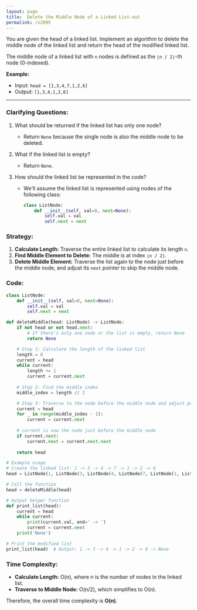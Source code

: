 ```yaml
---
layout: page
title:  Delete the Middle Node of a Linked List-out
permalink: /s2095
---
```


You are given the head of a linked list. Implement an algorithm to delete the middle node of the linked list and return the head of the modified linked list.

The middle node of a linked list with `n` nodes is defined as the `⌊n / 2⌋`-th node (0-indexed).

**Example:**

- Input: `head = [1,3,4,7,1,2,6]`
- Output: `[1,3,4,1,2,6]`

---

### Clarifying Questions:

1. What should be returned if the linked list has only one node?
   - Return `None` because the single node is also the middle node to be deleted.
   
2. What if the linked list is empty?
   - Return `None`.
   
3. How should the linked list be represented in the code?
   - We'll assume the linked list is represented using nodes of the following class:
     ```python
     class ListNode:
         def __init__(self, val=0, next=None):
             self.val = val
             self.next = next
     ```

### Strategy:
1. **Calculate Length:** Traverse the entire linked list to calculate its length `n`.
2. **Find Middle Element to Delete:** The middle is at index `⌊n / 2⌋`.
3. **Delete Middle Element:** Traverse the list again to the node just before the middle node, and adjust its `next` pointer to skip the middle node.

### Code:
```python
class ListNode:
    def __init__(self, val=0, next=None):
        self.val = val
        self.next = next

def deleteMiddle(head: ListNode) -> ListNode:
    if not head or not head.next:
        # If there's only one node or the list is empty, return None
        return None

    # Step 1: Calculate the length of the linked list
    length = 0
    current = head
    while current:
        length += 1
        current = current.next
        
    # Step 2: Find the middle index
    middle_index = length // 2

    # Step 3: Traverse to the node before the middle node and adjust pointers
    current = head
    for _ in range(middle_index - 1):
        current = current.next
    
    # current is now the node just before the middle node
    if current.next:
        current.next = current.next.next
    
    return head

# Example usage
# Create the linked list: 1 -> 3 -> 4 -> 7 -> 1 -> 2 -> 6
head = ListNode(1, ListNode(3, ListNode(4, ListNode(7, ListNode(1, ListNode(2, ListNode(6)))))))

# Call the function
head = deleteMiddle(head)

# Output helper function
def print_list(head):
    current = head
    while current:
        print(current.val, end=' -> ')
        current = current.next
    print('None')

# Print the modified list
print_list(head)  # Output: 1 -> 3 -> 4 -> 1 -> 2 -> 6 -> None
```

### Time Complexity:
- **Calculate Length:** O(n), where n is the number of nodes in the linked list.
- **Traverse to Middle Node:** O(n/2), which simplifies to O(n).

Therefore, the overall time complexity is **O(n)**.

